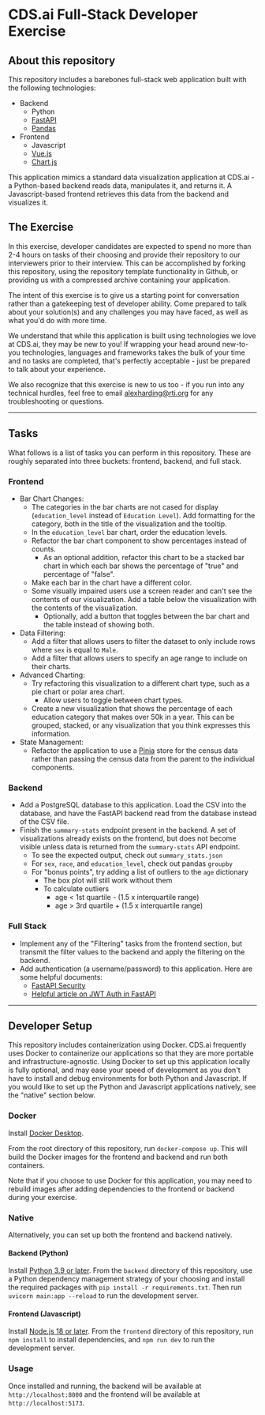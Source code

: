 # CDS.ai Full-Stack Developer Exercise

## About this repository

This repository includes a barebones full-stack web application built with the following technologies:

* Backend
  * Python
  * [FastAPI](https://fastapi.tiangolo.com/)
  * [Pandas](https://pandas.pydata.org/)
* Frontend
  * Javascript
  * [Vue.js](https://vuejs.org/)
  * [Chart.js](https://www.chartjs.org/docs/latest/)

This application mimics a standard data visualization application at CDS.ai - a Python-based backend reads data, manipulates it, and returns it. A Javascript-based frontend retrieves this data from the backend and visualizes it.

## The Exercise
In this exercise, developer candidates are expected to spend no more than 2-4 hours on tasks of their choosing and provide their repository to our interviewers prior to their interview. This can be accomplished by forking this repository, using the repository template functionality in Github, or providing us with a compressed archive containing your application.

The intent of this exercise is to give us a starting point for conversation rather than a gatekeeping test of developer ability. Come prepared to talk about your solution(s) and any challenges you may have faced, as well as what you'd do with more time.

We understand that while this application is built using technologies we love at CDS.ai, they may be new to you! If wrapping your head around new-to-you technologies, languages and frameworks takes the bulk of your time and no tasks are completed, that's perfectly acceptable - just be prepared to talk about your experience.

We also recognize that this exercise is new to us too - if you run into any technical hurdles, feel free to email alexharding@rti.org for any troubleshooting or questions.

---
## Tasks

What follows is a list of tasks you can perform in this repository. These are roughly separated into three buckets: frontend, backend, and full stack. 

### Frontend

* Bar Chart Changes:
  * The categories in the bar charts are not cased for display (`education_level` instead of `Education Level`). Add formatting for the category, both in the title of the visualization and the tooltip.
  * In the `education_level` bar chart, order the education levels.
  * Refactor the bar chart component to show percentages instead of counts.
    * As an optional addition, refactor this chart to be a stacked bar chart in which each bar shows the percentage of "true" and percentage of "false".
  * Make each bar in the chart have a different color.
  * Some visually impaired users use a screen reader and can't see the contents of our visualization. Add a table below the visualization with the contents of the visualization.
    * Optionally, add a button that toggles between the bar chart and the table instead of showing both.
* Data Filtering:
  * Add a filter that allows users to filter the dataset to only include rows where `sex` is equal to `Male`.
  * Add a filter that allows users to specify an age range to include on their charts.
* Advanced Charting:
  * Try refactoring this visualization to a different chart type, such as a pie chart or polar area chart.
    * Allow users to toggle between chart types.
  * Create a new visualization that shows the percentage of each education category that makes over 50k in a year. This can be grouped, stacked, or any visualization that you think expresses this information.
* State Management:
  * Refactor the application to use a [Pinia](https://pinia.vuejs.org/) store for the census data rather than passing the census data from the parent to the individual components.

### Backend

* Add a PostgreSQL database to this application. Load the CSV into the database, and have the FastAPI backend read from the database instead of the CSV file.
* Finish the `summary-stats` endpoint present in the backend. A set of visualizations already exists on the frontend, but does not become visible unless data is returned from the `summary-stats` API endpoint. 
  * To see the expected output, check out `summary_stats.json`
  * For `sex`, `race`, and `education_level`, check out pandas `groupby`
  * For "bonus points", try adding a list of outliers to the `age` dictionary
    * The box plot will still work without them
    * To calculate outliers
      * age < 1st quartile - (1.5 x interquartile range)
      * age > 3rd quartile + (1.5 x interquartile range)

### Full Stack

* Implement any of the "Filtering" tasks from the frontend section, but transmit the filter values to the backend and apply the filtering on the backend.
* Add authentication (a username/password) to this application. Here are some helpful documents:
  * [FastAPI Security](https://fastapi.tiangolo.com/tutorial/security/)
  * [Helpful article on JWT Auth in FastAPI](https://www.freecodecamp.org/news/how-to-add-jwt-authentication-in-fastapi/)

---

## Developer Setup

This repository includes containerization using Docker. CDS.ai frequently uses Docker to containerize our applications so that they are more portable and infrastructure-agnostic. Using Docker to set up this application locally is fully optional, and may ease your speed of development as you don't have to install and debug environments for both Python and Javascript. If you would like to set up the Python and Javascript applications natively, see the "native" section below.

### Docker

Install [Docker Desktop](https://www.docker.com/products/docker-desktop/).

From the root directory of this repository, run `docker-compose up`. This will build the Docker images for the frontend and backend and run both containers.

Note that if you choose to use Docker for this application, you may need to rebuild images after adding dependencies to the frontend or backend during your exercise.

### Native

Alternatively, you can set up both the frontend and backend natively.

#### Backend (Python)

Install [Python 3.9 or later](https://www.python.org/downloads/). From the `backend` directory of this repository, use a Python dependency management strategy of your choosing and install the required packages with `pip install -r requirements.txt`. Then run `uvicorn main:app --reload` to run the development server.

#### Frontend (Javascript)

Install [Node.js 18 or later](https://nodejs.org/en/download). From the `frontend` directory of this repository, run `npm install` to install dependencies, and `npm run dev` to run the development server.

### Usage

Once installed and running, the backend will be available at `http://localhost:8000` and the frontend will be available at `http://localhost:5173`.

